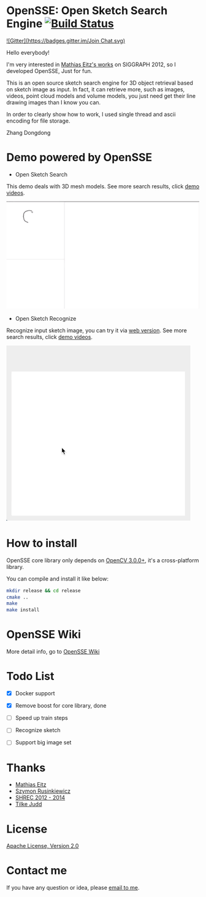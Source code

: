 OpenSSE: Open Sketch Search Engine [![Build Status](https://travis-ci.org/zddhub/opensse.svg?branch=master)](https://travis-ci.org/zddhub/opensse)
==================================

[![Gitter](https://badges.gitter.im/Join Chat.svg)](https://gitter.im/zddhub/opensse?utm_source=badge&utm_medium=badge&utm_campaign=pr-badge&utm_content=badge)

Hello everybody!

I'm very interested in [Mathias Eitz's works](http://cybertron.cg.tu-berlin.de/eitz/projects/sbsr/) on SIGGRAPH 2012, so I developed OpenSSE, Just for fun.

This is an open source sketch search engine for 3D object retrieval based on sketch image as input. In fact, it can retrieve more, such as images, videos, point cloud models and volume models, you just need get their line drawing images than I know you can.

In order to clearly show how to work, I used single thread and ascii encoding for file storage.

Zhang Dongdong


Demo powered by OpenSSE
=======================

* Open Sketch Search

This demo deals with 3D mesh models. See more search results, click [demo videos](http://opensse.com).

![Sketch search demo](data/opensse.gif "Sketch search demo")

* Open Sketch Recognize

Recognize input sketch image, you can try it via [web version](http://online.opensse.com/). See more search results, click [demo videos](http://sr.opensse.com/).

![Sketch recognize demo](data/opensr.gif "Sketch recognize demo")


How to install
==============

OpenSSE core library only depends on [OpenCV 3.0.0+](http://opencv.org/), it's a cross-platform library.

You can compile and install it like below:

```sh
mkdir release && cd release
cmake ..
make
make install
```


OpenSSE Wiki
============
More detail info, go to [OpenSSE Wiki](https://github.com/zddhub/opensse/wiki)


Todo List
=========
- [x] Docker support
- [x] Remove boost for core library, done
- [ ] Speed up train steps
- [ ] Recognize sketch
- [ ] Support big image set


Thanks
======
- [Mathias Eitz](http://cybertron.cg.tu-berlin.de/eitz/)
- [Szymon Rusinkiewicz](http://www.cs.princeton.edu/~smr/)
- [SHREC 2012 - 2014](http://www.itl.nist.gov/iad/vug/sharp/contest/2014/Generic3D/index.html)
- [Tilke Judd](http://people.csail.mit.edu/tjudd/)


License
=======

[Apache License, Version 2.0](http://www.apache.org/licenses/LICENSE-2.0)


Contact me
==========

If you have any question or idea, please [email to me](mailto:zddhub@gmail.com).

